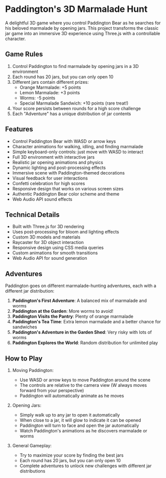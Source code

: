 # Paddington's 3D Marmalade Hunt

A delightful 3D game where you control Paddington Bear as he searches for his beloved marmalade by opening jars. This project transforms the classic jar game into an immersive 3D experience using Three.js with a controllable character.

## Game Rules

1. Control Paddington to find marmalade by opening jars in a 3D environment
2. Each round has 20 jars, but you can only open 10
3. Different jars contain different prizes:
   - Orange Marmalade: +5 points
   - Lemon Marmalade: +3 points
   - Worms: -5 points 
   - Special Marmalade Sandwich: +10 points (rare treat!)
4. Your score persists between rounds for a high score challenge
5. Each "Adventure" has a unique distribution of jar contents

## Features

- Control Paddington Bear with WASD or arrow keys
- Character animations for walking, idling, and finding marmalade
- Simple keyboard-only controls: just move with WASD to interact
- Full 3D environment with interactive jars
- Realistic jar opening animations and physics
- Dynamic lighting and post-processing effects
- Immersive scene with Paddington-themed decorations
- Visual feedback for user interactions
- Confetti celebration for high scores
- Responsive design that works on various screen sizes
- Authentic Paddington Bear color scheme and theme
- Web Audio API sound effects

## Technical Details

- Built with Three.js for 3D rendering
- Uses post-processing for bloom and lighting effects
- Custom 3D models and materials
- Raycaster for 3D object interaction
- Responsive design using CSS media queries
- Custom animations for smooth transitions
- Web Audio API for sound generation

## Adventures

Paddington goes on different marmalade-hunting adventures, each with a different jar distribution:

1. **Paddington's First Adventure**: A balanced mix of marmalade and worms
2. **Paddington at the Garden**: More worms to avoid!
3. **Paddington Visits the Pantry**: Plenty of orange marmalade
4. **Paddington's Tea Time**: Extra lemon marmalade and a better chance for sandwiches
5. **Paddington's Adventure in the Garden Shed**: Very risky with lots of worms
6. **Paddington Explores the World**: Random distribution for unlimited play

## How to Play

1. Moving Paddington:
   - Use WASD or arrow keys to move Paddington around the scene
   - The controls are relative to the camera view (W always moves forward from your perspective)
   - Paddington will automatically animate as he moves

2. Opening Jars:
   - Simply walk up to any jar to open it automatically
   - When close to a jar, it will glow to indicate it can be opened
   - Paddington will turn to face and open the jar automatically
   - Watch Paddington's animations as he discovers marmalade or worms

3. General Gameplay:
   - Try to maximize your score by finding the best jars
   - Each round has 20 jars, but you can only open 10
   - Complete adventures to unlock new challenges with different jar distributions